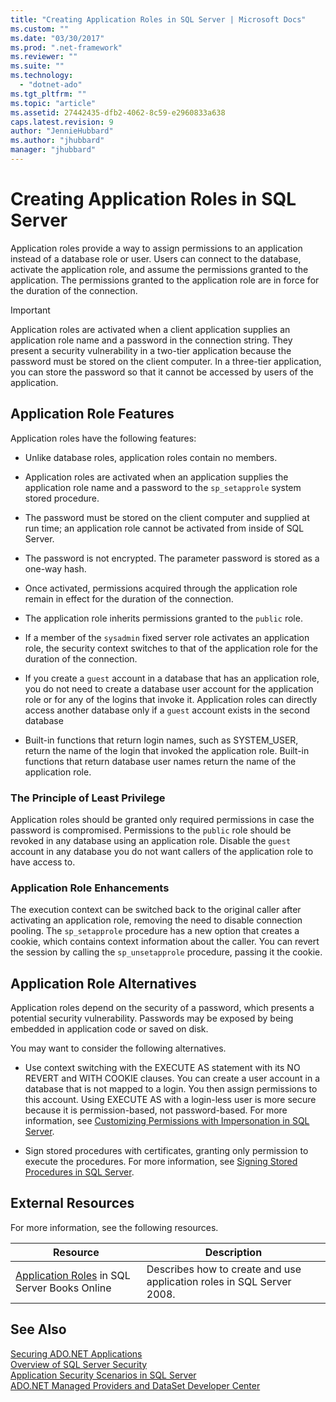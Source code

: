 ```yaml
---
title: "Creating Application Roles in SQL Server | Microsoft Docs"
ms.custom: ""
ms.date: "03/30/2017"
ms.prod: ".net-framework"
ms.reviewer: ""
ms.suite: ""
ms.technology: 
  - "dotnet-ado"
ms.tgt_pltfrm: ""
ms.topic: "article"
ms.assetid: 27442435-dfb2-4062-8c59-e2960833a638
caps.latest.revision: 9
author: "JennieHubbard"
ms.author: "jhubbard"
manager: "jhubbard"
---
```

# Creating Application Roles in SQL Server
Application roles provide a way to assign permissions to an application instead of a database role or user. Users can connect to the database, activate the application role, and assume the permissions granted to the application. The permissions granted to the application role are in force for the duration of the connection.  
  
> [!IMPORTANT]
>  Application roles are activated when a client application supplies an application role name and a password in the connection string. They present a security vulnerability in a two-tier application because the password must be stored on the client computer. In a three-tier application, you can store the password so that it cannot be accessed by users of the application.  
  
## Application Role Features  
 Application roles have the following features:  
  
-   Unlike database roles, application roles contain no members.  
  
-   Application roles are activated when an application supplies the application role name and a password to the `sp_setapprole` system stored procedure.  
  
-   The password must be stored on the client computer and supplied at run time; an application role cannot be activated from inside of SQL Server.  
  
-   The password is not encrypted. The parameter password is stored as a one-way hash.  
  
-   Once activated, permissions acquired through the application role remain in effect for the duration of the connection.  
  
-   The application role inherits permissions granted to the `public` role.  
  
-   If a member of the `sysadmin` fixed server role activates an application role, the security context switches to that of the application role for the duration of the connection.  
  
-   If you create a `guest` account in a database that has an application role, you do not need to create a database user account for the application role or for any of the logins that invoke it. Application roles can directly access another database only if a `guest` account exists in the second database  
  
-   Built-in functions that return login names, such as SYSTEM_USER, return the name of the login that invoked the application role. Built-in functions that return database user names return the name of the application role.  
  
### The Principle of Least Privilege  
 Application roles should be granted only required permissions in case the password is compromised. Permissions to the `public` role should be revoked in any database using an application role. Disable the `guest` account in any database you do not want callers of the application role to have access to.  
  
### Application Role Enhancements  
 The execution context can be switched back to the original caller after activating an application role, removing the need to disable connection pooling. The `sp_setapprole` procedure has a new option that creates a cookie, which contains context information about the caller. You can revert the session by calling the `sp_unsetapprole` procedure, passing it the cookie.  
  
## Application Role Alternatives  
 Application roles depend on the security of a password, which presents a potential security vulnerability. Passwords may be exposed by being embedded in application code or saved on disk.  
  
 You may want to consider the following alternatives.  
  
-   Use context switching with the EXECUTE AS statement with its NO REVERT and WITH COOKIE clauses. You can create a user account in a database that is not mapped to a login. You then assign permissions to this account. Using EXECUTE AS with a login-less user is more secure because it is permission-based, not password-based. For more information, see [Customizing Permissions with Impersonation in SQL Server](../../../../../docs/framework/data/adonet/sql/customizing-permissions-with-impersonation-in-sql-server.md).  
  
-   Sign stored procedures with certificates, granting only permission to execute the procedures. For more information, see [Signing Stored Procedures in SQL Server](../../../../../docs/framework/data/adonet/sql/signing-stored-procedures-in-sql-server.md).  
  
## External Resources  
 For more information, see the following resources.  
  
|Resource|Description|  
|--------------|-----------------|  
|[Application Roles](http://msdn.microsoft.com/library/ms190998.aspx) in SQL Server Books Online|Describes how to create and use application roles in SQL Server 2008.|  
  
## See Also  
 [Securing ADO.NET Applications](../../../../../docs/framework/data/adonet/securing-ado-net-applications.md)   
 [Overview of SQL Server Security](../../../../../docs/framework/data/adonet/sql/overview-of-sql-server-security.md)   
 [Application Security Scenarios in SQL Server](../../../../../docs/framework/data/adonet/sql/application-security-scenarios-in-sql-server.md)   
 [ADO.NET Managed Providers and DataSet Developer Center](http://go.microsoft.com/fwlink/?LinkId=217917)